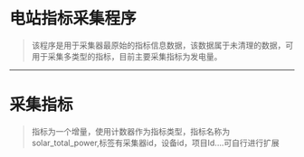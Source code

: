 # 电站指标采集程序
> 该程序是用于采集器最原始的指标信息数据，该数据属于未清理的数据，可用于采集多类型的指标，目前主要采集指标为发电量。<br>
> 
----
# 采集指标
> 指标为一个增量，使用计数器作为指标类型，指标名称为solar_total_power,标签有采集器id，设备id，项目Id....可自行进行扩展
